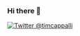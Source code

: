 ### Hi there 👋

<a href="https://twitter.com/timcappalli" rel="me"> <img src="https://img.shields.io/twitter/follow/timcappalli?label=@timcappalli&style=social" alt="Twitter @timcappalli"></a>

<!--
**timcappalli/timcappalli** is a ✨ _special_ ✨ repository because its `README.md` (this file) appears on your GitHub profile.

Here are some ideas to get you started:

- 🔭 I’m currently working on ...
- 🌱 I’m currently learning ...
- 👯 I’m looking to collaborate on ...
- 🤔 I’m looking for help with ...
- 💬 Ask me about ...
- 📫 How to reach me: ...
- 😄 Pronouns: ...
- ⚡ Fun fact: ...
-->
